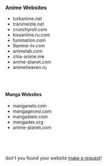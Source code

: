 ### Anime Websites

- turkanime.net
- tranimeizle.net
- crunchyroll.com
- kissanime.ru.com
- funimation.com
- 9anime-tv.com
- animelab.com
- chia-anime.me
- anime-planet.com
- animeheaven.ru
<br/>
<br/>

#### Manga Websites

- manganelo.com
- mangagecesi.com
- mangastein.com
- mangadex.org
- anime-planet.com
<br/>
<br/>
<br/>

don't you found your website [make a request](https://forms.gle/2QW5NvyJiogxCyzx6)!
